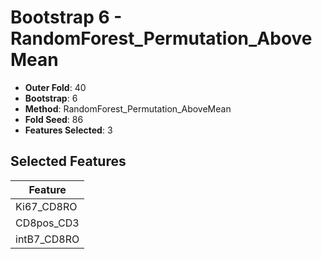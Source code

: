 # Bootstrap 6 - RandomForest_Permutation_AboveMean

- **Outer Fold**: 40
- **Bootstrap**: 6
- **Method**: RandomForest_Permutation_AboveMean
- **Fold Seed**: 86
- **Features Selected**: 3

## Selected Features

| Feature |
|---------|
| Ki67_CD8RO |
| CD8pos_CD3 |
| intB7_CD8RO |
